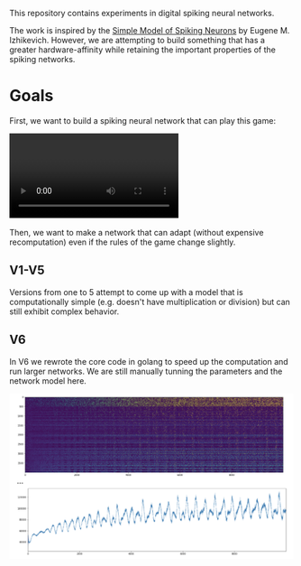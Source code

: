 This repository contains experiments in digital spiking neural networks.

The work is inspired by the [Simple Model of Spiking Neurons](https://www.izhikevich.org/publications/spikes.htm) by Eugene M. Izhikevich. However, we are attempting to build something that has a greater hardware-affinity while retaining the important properties of the spiking networks.

# Goals

First, we want to build a spiking neural network that can play this game:

![](images/2021-01-26_21-31-41_screencast.mp4)

Then, we want to make a network that can adapt (without expensive recomputation) even if the rules of the game change slightly.


## V1-V5

Versions from one to 5 attempt to come up with a model that is computationally simple (e.g. doesn't have multiplication or division) but can still exhibit complex behavior.

## V6

In V6 we rewrote the core code in golang to speed up the computation and run larger networks. We are still manually tunning the parameters and the network model here.


![](images/2021-03-12_00-11-07_JupyterLab.png)
